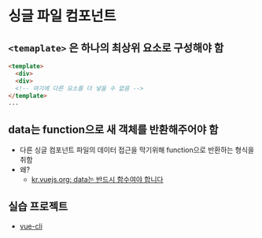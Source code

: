 # 싱글 파일 컴포넌트

## `<temaplate>` 은 하나의 최상위 요소로 구성해야 함

```html
<template>
  <div>
  <div>
  <!-- 여기에 다른 요소를 더 넣을 수 없음 -->
</template>
...
```

## data는 function으로 새 객체를 반환해주어야 함

- 다른 싱글 컴포넌트 파일의 데이터 접근을 막기위해 function으로 반환하는 형식을 취함
- 왜?
  - [kr.vuejs.org: data는 반드시 함수여야 합니다](https://kr.vuejs.org/v2/guide/components.html#data-%EB%8A%94-%EB%B0%98%EB%93%9C%EC%8B%9C-%ED%95%A8%EC%88%98%EC%97%AC%EC%95%BC%ED%95%A9%EB%8B%88%EB%8B%A4)

## 실습 프로젝트

- [vue-cli](../vue-cli)
